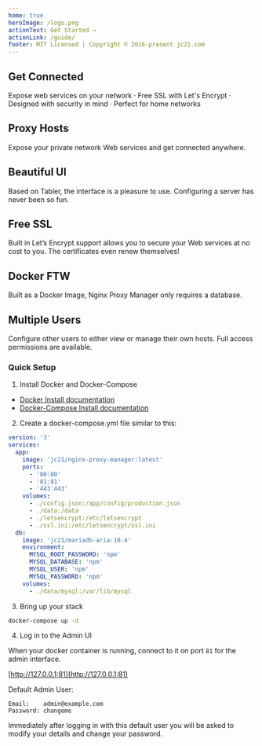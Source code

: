 ```yaml
---
home: true
heroImage: /logo.png
actionText: Get Started →
actionLink: /guide/
footer: MIT Licensed | Copyright © 2016-present jc21.com
---
```


<div class="features">
  <div class="feature">
    <h2>Get Connected</h2>
    <p>
      Expose web services on your network &middot;
      Free SSL with Let's Encrypt  &middot;
      Designed with security in mind  &middot;
      Perfect for home networks
    </p>
  </div>
  <div class="feature">
    <h2>Proxy Hosts</h2>
    <p>Expose your private network Web services and get connected anywhere.</p>
  </div>
  <div class="feature">
    <h2>Beautiful UI</h2>
    <p>Based on Tabler, the interface is a pleasure to use. Configuring a server has never been so fun.</p>
  </div>
  <div class="feature">
    <h2>Free SSL</h2>
    <p>Built in Let’s Encrypt support allows you to secure your Web services at no cost to you. The certificates even renew themselves!</p>
  </div>
  <div class="feature">
    <h2>Docker FTW</h2>
    <p>Built as a Docker Image, Nginx Proxy Manager only requires a database.</p>
  </div>
  <div class="feature">
    <h2>Multiple Users</h2>
    <p>Configure other users to either view or manage their own hosts. Full access permissions are available.</p>
  </div>
</div>

### Quick Setup

1. Install Docker and Docker-Compose

- [Docker Install documentation](https://docs.docker.com/install/)
- [Docker-Compose Install documentation](https://docs.docker.com/compose/install/)

2. Create a docker-compose.yml file similar to this:

```yml
version: '3'
services:
  app:
    image: 'jc21/nginx-proxy-manager:latest'
    ports:
      - '80:80'
      - '81:81'
      - '443:443'
    volumes:
      - ./config.json:/app/config/production.json
      - ./data:/data
      - ./letsencrypt:/etc/letsencrypt
      - ./ssl.ini:/etc/letsencrypt/ssl.ini
  db:
    image: 'jc21/mariadb-aria:10.4'
    environment:
      MYSQL_ROOT_PASSWORD: 'npm'
      MYSQL_DATABASE: 'npm'
      MYSQL_USER: 'npm'
      MYSQL_PASSWORD: 'npm'
    volumes:
      - ./data/mysql:/var/lib/mysql
```

3. Bring up your stack

```bash
docker-compose up -d
```

4. Log in to the Admin UI

When your docker container is running, connect to it on port `81` for the admin interface.

[http://127.0.0.1:81](http://127.0.0.1:81)

Default Admin User:

```
Email:    admin@example.com
Password: changeme
```

Immediately after logging in with this default user you will be asked to modify your details and change your password.
